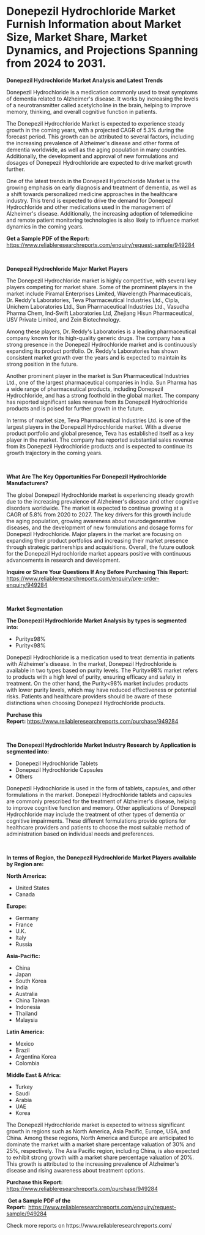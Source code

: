 <p><h1>Donepezil Hydrochloride Market Furnish Information about Market Size, Market Share, Market Dynamics, and Projections Spanning from 2024 to 2031.</h1></p><p><strong>Donepezil Hydrochloride Market Analysis and Latest Trends</strong></p>
<p><p>Donepezil Hydrochloride is a medication commonly used to treat symptoms of dementia related to Alzheimer's disease. It works by increasing the levels of a neurotransmitter called acetylcholine in the brain, helping to improve memory, thinking, and overall cognitive function in patients.</p><p>The Donepezil Hydrochloride Market is expected to experience steady growth in the coming years, with a projected CAGR of 5.3% during the forecast period. This growth can be attributed to several factors, including the increasing prevalence of Alzheimer's disease and other forms of dementia worldwide, as well as the aging population in many countries. Additionally, the development and approval of new formulations and dosages of Donepezil Hydrochloride are expected to drive market growth further.</p><p>One of the latest trends in the Donepezil Hydrochloride Market is the growing emphasis on early diagnosis and treatment of dementia, as well as a shift towards personalized medicine approaches in the healthcare industry. This trend is expected to drive the demand for Donepezil Hydrochloride and other medications used in the management of Alzheimer's disease. Additionally, the increasing adoption of telemedicine and remote patient monitoring technologies is also likely to influence market dynamics in the coming years.</p></p>
<p><strong>Get a Sample PDF of the Report:&nbsp;</strong> <a href="https://www.reliableresearchreports.com/enquiry/request-sample/949284">https://www.reliableresearchreports.com/enquiry/request-sample/949284</a></p>
<p>&nbsp;</p>
<p><strong>Donepezil Hydrochloride Major Market Players</strong></p>
<p><p>The Donepezil Hydrochloride market is highly competitive, with several key players competing for market share. Some of the prominent players in the market include Piramal Enterprises Limited, Wavelength Pharmaceuticals, Dr. Reddy's Laboratories, Teva Pharmaceutical Industries Ltd., Cipla, Unichem Laboratories Ltd., Sun Pharmaceutical Industries Ltd., Vasudha Pharma Chem, Ind-Swift Laboratories Ltd, Zhejiang Hisun Pharmaceutical, USV Private Limited, and Zein Biotechnology.</p><p>Among these players, Dr. Reddy's Laboratories is a leading pharmaceutical company known for its high-quality generic drugs. The company has a strong presence in the Donepezil Hydrochloride market and is continuously expanding its product portfolio. Dr. Reddy's Laboratories has shown consistent market growth over the years and is expected to maintain its strong position in the future.</p><p>Another prominent player in the market is Sun Pharmaceutical Industries Ltd., one of the largest pharmaceutical companies in India. Sun Pharma has a wide range of pharmaceutical products, including Donepezil Hydrochloride, and has a strong foothold in the global market. The company has reported significant sales revenue from its Donepezil Hydrochloride products and is poised for further growth in the future.</p><p>In terms of market size, Teva Pharmaceutical Industries Ltd. is one of the largest players in the Donepezil Hydrochloride market. With a diverse product portfolio and global presence, Teva has established itself as a key player in the market. The company has reported substantial sales revenue from its Donepezil Hydrochloride products and is expected to continue its growth trajectory in the coming years.</p></p>
<p>&nbsp;</p>
<p><strong>What Are The Key Opportunities For Donepezil Hydrochloride Manufacturers?</strong></p>
<p><p>The global Donepezil Hydrochloride market is experiencing steady growth due to the increasing prevalence of Alzheimer's disease and other cognitive disorders worldwide. The market is expected to continue growing at a CAGR of 5.8% from 2020 to 2027. The key drivers for this growth include the aging population, growing awareness about neurodegenerative diseases, and the development of new formulations and dosage forms for Donepezil Hydrochloride. Major players in the market are focusing on expanding their product portfolios and increasing their market presence through strategic partnerships and acquisitions. Overall, the future outlook for the Donepezil Hydrochloride market appears positive with continuous advancements in research and development.</p></p>
<p><strong>Inquire or Share Your Questions If Any Before Purchasing This Report:</strong> <a href="https://www.reliableresearchreports.com/enquiry/pre-order-enquiry/949284">https://www.reliableresearchreports.com/enquiry/pre-order-enquiry/949284</a></p>
<p>&nbsp;</p>
<p><strong>Market Segmentation</strong></p>
<p><strong>The Donepezil Hydrochloride Market Analysis by types is segmented into:</strong></p>
<p><ul><li>Purity≥98%</li><li>Purity<98%</li></ul></p>
<p><p>Donepezil Hydrochloride is a medication used to treat dementia in patients with Alzheimer's disease. In the market, Donepezil Hydrochloride is available in two types based on purity levels. The Purity≥98% market refers to products with a high level of purity, ensuring efficacy and safety in treatment. On the other hand, the Purity<98% market includes products with lower purity levels, which may have reduced effectiveness or potential risks. Patients and healthcare providers should be aware of these distinctions when choosing Donepezil Hydrochloride products.</p></p>
<p><strong>Purchase this Report:&nbsp;</strong><a href="https://www.reliableresearchreports.com/purchase/949284">https://www.reliableresearchreports.com/purchase/949284</a></p>
<p>&nbsp;</p>
<p><strong>The Donepezil Hydrochloride Market Industry Research by Application is segmented into:</strong></p>
<p><ul><li>Donepezil Hydrochloride Tablets</li><li>Donepezil Hydrochloride Capsules</li><li>Others</li></ul></p>
<p><p>Donepezil Hydrochloride is used in the form of tablets, capsules, and other formulations in the market. Donepezil Hydrochloride tablets and capsules are commonly prescribed for the treatment of Alzheimer's disease, helping to improve cognitive function and memory. Other applications of Donepezil Hydrochloride may include the treatment of other types of dementia or cognitive impairments. These different formulations provide options for healthcare providers and patients to choose the most suitable method of administration based on individual needs and preferences.</p></p>
<p>&nbsp;</p>
<p><strong>In terms of Region, the Donepezil Hydrochloride Market Players available by Region are:</strong></p>
<p>
    <p> <strong> North America: </strong>
        <ul>
            <li>United States</li>
            <li>Canada</li>
        </ul>
        </p> 
    <p> <strong> Europe: </strong>
        <ul>
            <li>Germany</li>
            <li>France</li>
            <li>U.K.</li>
            <li>Italy</li>
            <li>Russia</li>
        </ul>
        </p> 
    <p> <strong> Asia-Pacific: </strong>
        <ul>
            <li>China</li>
            <li>Japan</li>
            <li>South Korea</li>
            <li>India</li>
            <li>Australia</li>
            <li>China Taiwan</li>
            <li>Indonesia</li>
            <li>Thailand</li>
            <li>Malaysia</li>
        </ul>
        </p> 
    <p> <strong> Latin America: </strong>
        <ul>
            <li>Mexico</li>
            <li>Brazil</li>
            <li>Argentina Korea</li>
            <li>Colombia</li>
        </ul>
        </p> 
    <p> <strong> Middle East & Africa: </strong>
        <ul>
            <li>Turkey</li>
            <li>Saudi</li>
            <li>Arabia</li>
            <li>UAE</li>
            <li>Korea</li>
        </ul>
    </p>
    </p>
<p><p>The Donepezil Hydrochloride market is expected to witness significant growth in regions such as North America, Asia Pacific, Europe, USA, and China. Among these regions, North America and Europe are anticipated to dominate the market with a market share percentage valuation of 30% and 25%, respectively. The Asia Pacific region, including China, is also expected to exhibit strong growth with a market share percentage valuation of 20%. This growth is attributed to the increasing prevalence of Alzheimer's disease and rising awareness about treatment options.</p></p>
<p><strong>Purchase this Report: </strong><a href="https://www.reliableresearchreports.com/purchase/949284">https://www.reliableresearchreports.com/purchase/949284</a></p>
<p>&nbsp;<strong>Get a Sample PDF of the Report:&nbsp;&nbsp;</strong><a href="https://www.reliableresearchreports.com/enquiry/request-sample/949284">https://www.reliableresearchreports.com/enquiry/request-sample/949284</a></p>
<p><strong></strong></p>
<p>Check more reports on https://www.reliableresearchreports.com/</p>